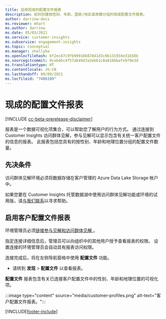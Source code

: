 ```yaml
---
title: 启用现成的配置文件报表
description: 如何创建按性别、年龄、国家/地区或原籍分组的现成配置文件报表。
author: darrinw-docs
ms.reviewer: mhart
ms.author: darrinw
ms.date: 05/03/2021
ms.service: customer-insights
ms.subservice: engagement-insights
ms.topic: conceptual
ms.manager: shellyha
ms.openlocfilehash: bf2ec67c9fb99918b87841d3c0b131934e31b58b
ms.sourcegitcommit: 0ceb46c4f57ab49d3a2ebb1c8a816bbafe979e3d
ms.translationtype: HT
ms.contentlocale: zh-CN
ms.lasthandoff: 09/09/2021
ms.locfileid: "7486109"
---
```

# <a name="out-of-box-profile-reports"></a>现成的配置文件报表

[!INCLUDE [cc-beta-prerelease-disclaimer](includes/cc-beta-prerelease-disclaimer.md)]

报表是一个数据可视化项集合，可以帮助您了解用户的行为方式。 通过连接到 Customer Insights 访问群体见解，参与见解可以显示包含有关统一客户配置文件的信息的报表。 此报表包括您具有的按性别、年龄和地理位置分组的配置文件数量。

## <a name="prerequisites"></a>先决条件

访问群体见解环境必须将数据存储在客户管理的 Azure Data Lake Storage 帐户中。

如果您要在 Customer Insights 托管数据湖中使用访问群体见解功能或环境的试用版，请[与我们联系](https://go.microsoft.com/fwlink/?linkid=2145734)以寻求帮助。  


## <a name="enable-the-customer-profile-report"></a>启用客户配置文件报表

环境管理员必须[链接参与见解和访问群体见解 ](integrate-audience-insights-engagement-insights.md)。

指定连接详细信息后，管理员可以向组织中的其他用户授予查看报表的权限。 设置连接的环境管理员会自动具有报表访问权限。 

连接完成后，将在左侧导航窗格中使用 **配置文件** 功能。 

- 请转到 **发现** > **配置文件** 以查看报表。

**配置文件** 报表包含有关已连接客户配置文件中的性别、年龄和地理位置的可视化项。

:::image type="content" source="media/customer-profiles.png" alt-text="客户配置文件报表。":::

[!INCLUDE[footer-include](../includes/footer-banner.md)]